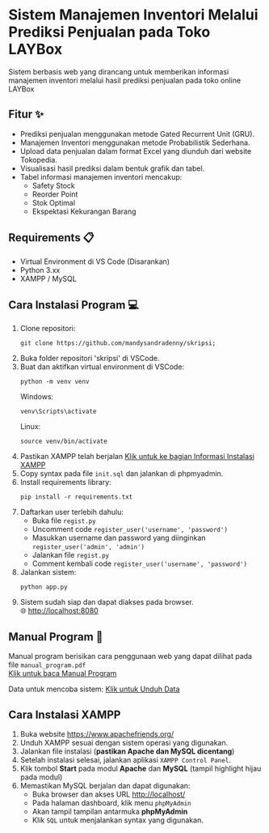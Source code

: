 # Sistem Manajemen Inventori Melalui Prediksi Penjualan pada Toko LAYBox
Sistem berbasis web yang dirancang untuk memberikan informasi manajemen inventori melalui hasil prediksi penjualan pada toko online LAYBox

## Fitur ✨
- Prediksi penjualan menggunakan metode Gated Recurrent Unit (GRU).
- Manajemen Inventori menggunakan metode Probabilistik Sederhana.
- Upload data penjualan dalam format Excel yang diunduh dari website Tokopedia.
- Visualisasi hasil prediksi dalam bentuk grafik dan tabel.
- Tabel informasi manajemen inventori mencakup:
  + Safety Stock
  + Reorder Point
  + Stok Optimal
  + Ekspektasi Kekurangan Barang

## Requirements 📋
- Virtual Environment di VS Code (Disarankan)
- Python 3.xx
- XAMPP / MySQL

## Cara Instalasi Program 💻
1. Clone repositori:
   ```
   git clone https://github.com/mandysandradenny/skripsi;
   ```
2. Buka folder repositori 'skripsi' di VSCode.
3. Buat dan aktifkan virtual environment di VSCode:
   ```
   python -m venv venv
   ```
   Windows:
   ```
   venv\Scripts\activate
   ```
   Linux:
   ```
   source venv/bin/activate
   ```
4. Pastikan XAMPP telah berjalan [Klik untuk ke bagian Informasi Instalasi XAMPP](#cara-instalasi-XAMPP)
5. Copy syntax pada file `init.sql` dan jalankan di phpmyadmin.
6. Install requirements library:
   ```
   pip install -r requirements.txt
   ```  
7. Daftarkan user terlebih dahulu:
   - Buka file `regist.py`
   - Uncomment code `register_user('username', 'password')`
   - Masukkan username dan password yang diinginkan `register_user('admin', 'admin')`
   - Jalankan file `regist.py`
   - Comment kembali code `register_user('username', 'password')`
8. Jalankan sistem:
   ```
   python app.py
   ```
9. Sistem sudah siap dan dapat diakses pada browser. <br>
    🌐 <http://localhost:8080>

## Manual Program 📖
Manual program berisikan cara penggunaan web yang dapat dilihat pada file `manual_program.pdf` <br>
[Klik untuk baca Manual Program](manual_program.pdf)

Data untuk mencoba sistem:
[Klik untuk Unduh Data](https://drive.google.com/drive/folders/16UQujsiP80QSte23-4mEruWhwe4uFSh1?usp=sharing)

## Cara Instalasi XAMPP

1. Buka website <https://www.apachefriends.org/>
2. Unduh XAMPP sesuai dengan sistem operasi yang digunakan.
3. Jalankan file instalasi (**pastikan Apache dan MySQL dicentang**)
4. Setelah instalasi selesai, jalankan aplikasi `XAMPP Control Panel`.
5. Klik tombol **Start** pada modul **Apache** dan **MySQL** (tampil highlight hijau pada modul)
6. Memastikan MySQL berjalan dan dapat digunakan: <br>
   - Buka browser dan akses URL <http://localhost/>
   - Pada halaman dashboard, klik menu `phpMyAdmin`
   - Akan tampil tampilan antarmuka **phpMyAdmin**
   - Klik `SQL` untuk menjalankan syntax yang digunakan.
